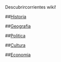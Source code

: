 Descubrircorrientes wiki!

##[Historia](01-Historia)

##[Geografia](02-Geografia)

##[Politica](03-Politica)

##[Cultura](04-Cultura)

##[Economia](05-Economia)
